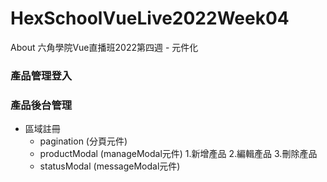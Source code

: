# HexSchoolVueLive2022Week04
About 六角學院Vue直播班2022第四週 - 元件化

### 產品管理登入


### 產品後台管理
* 區域註冊
  - pagination (分頁元件)
  - productModal (manageModal元件)
    1.新增產品
    2.編輯產品
    3.刪除產品
  - statusModal (messageModal元件)
